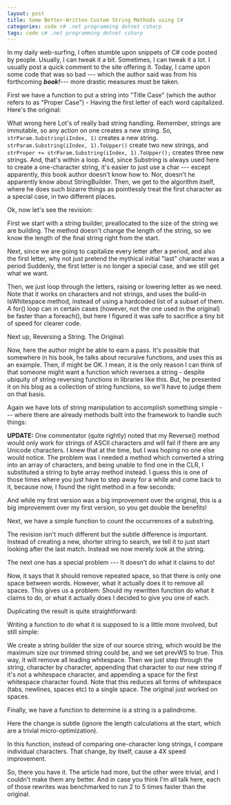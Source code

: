 ```yaml
---
layout: post
title: Some Better-Written Custom String Methods using C#
categories: code c# .net programming dotnet csharp
tags: code c# .net programming dotnet csharp
---
```


  In my daily web-surfing, I often stumble upon snippets of C# code posted by people.  Usually, I can tweak  it a bit. Sometimes, I can tweak it a lot.  I usually post a quick comment to the site offering it.  Today, I came upon some code that was so bad --- which the author said was from his forthcoming ***book!***--- more drastic measures must be taken.

First we have a function to put a string into "Title Case" (which the author refers to as "Proper Case") - Having the first letter of each word capitalized.  Here's the original:

<script src="https://gist.github.com/jamescurran/5437884.js"></script>

What wrong here   Lot's of really bad string handling.  Remember, strings are 
immutable, so any action on one creates a new string.  So, `strParam.Substring(iIndex, 1)` creates a new string. `strParam.Substring(iIndex, 1).ToUpper()` create two new strings, and `strProper += strParam.Substring(iIndex, 1).ToUpper();` creates three new strings.  And, that's within a loop.   And, since Substring is always used here to create a one-character string, it's easier to just use a char --- except apparently, this book author doesn't know how to.   Nor, doesn't he apparently know about StringBuilder.  Then, we get to the algorithm itself, where he does such bizarre things as pointlessly treat the first character as a special case, in two different places. 

Ok, now let's see the revision:

<script src="https://gist.github.com/jamescurran/5437912.js"></script>

First we start with a string builder, preallocated to the size of the string we are building.  The method doesn't change the length of the string, so we know the length of the final string right from the start.

Next, since we are going to capitalize every letter after a period, and also the first letter, why not just pretend the mythical initial "last" character was a period   Suddenly, the first letter is no longer a special case, and we still get what we want.

Then, we just loop through the letters, raising or lowering letter as we need. Note that it works on characters and not strings, and uses the build-in IsWhitespace method, instead of using a  hardcoded list of a subset of them.  A for() loop can in certain cases (however, not the one used in the original) be faster than a foreach(), but here I figured it was safe to sacrifice a tiny bit of speed for clearer code.

Next up, Reversing a String.  The Original:

<script src="https://gist.github.com/jamescurran/5437943.js"></script>

Now, here the author might be able to earn a pass.  It's possible that somewhere in his book, he talks about recursive functions, and uses this as an example.  Then, if might be OK.  I mean, it is the only reason I can think of that someone might want a function which reverses a string - despite ubiquity of string reversing functions in libraries like this.  But, he presented it on his blog as a collection of string functions, so we'll have to judge them on that basis.  

Again we have lots of string manipulation to accomplish something simple --- where there are already methods built into the framework to handle such things:

<script src="https://gist.github.com/jamescurran/5437955.js"></script>

**UPDATE:** One commentator (quite rightly) noted that my Reverse() method would only work for strings of ASCII characters and will fail if there are any Unicode characters.   I knew that at the time, but I was hoping no one else would notice.  The problem was I needed a method which converted a string into an array of characters, and being unable to find one in the CLR, I substituted a string to byte array method instead.   I guess this is one of those times where you just have to step away for a while and come back to it, because now, I found the right method in a few seconds:

<script src="https://gist.github.com/jamescurran/5437971.js"></script>

And while my first version was a big improvement over the original, this is a big improvement over my first version, so you get double the benefits!

Next, we have a simple function to count the occurrences of a substring. 

<script src="https://gist.github.com/jamescurran/5437981.js"></script>

The revision isn't much different but the subtle difference is important.  Instead of creating a new, shorter string to search, we tell it to just start looking after the last match.  Instead we now merely look at the string.</P>

<script src="https://gist.github.com/jamescurran/5437995.js"></script>

The next one has a special problem --- It doesn't do what it claims to do!

<script src="https://gist.github.com/jamescurran/5438000.js"></script>

Now, it says that it should remove repeated space, so that there is only one space between words. However, what it actually does it to remove all spaces.  This gives us a problem: Should my rewritten function do what it claims to do, or what it actually does   I decided to give you one of each.

Duplicating the result is quite straightforward:

<script src="https://gist.github.com/jamescurran/5438013.js"></script>

Writing a function to do what it is supposed to is a little more involved, but still simple:

<script src="https://gist.github.com/jamescurran/5438021.js"></script>

We create a string builder the size of our source string, which would be the maximum size our trimmed string could be, and we set prevWS to true.  This way, it will remove all leading whitespace.  Then we just step through the string, character by character, appending that character to our new string if it's not a whitespace character, and appending a space for the first whitespace character found.  Note that this reduces all forms of whitespace (tabs, newlines, spaces etc) to a single space.  The original just worked on spaces. 

Finally, we have a function to determine is a string is a palindrome. 

<script src="https://gist.github.com/jamescurran/5438029.js"></script>

Here the change is subtle (ignore the length calculations at the start, which are a trivial micro-optimization).

<script src="https://gist.github.com/jamescurran/5438044.js"></script>

In this function, instead of comparing one-character long strings, I compare individual characters.  That change, by itself, cause a 4X speed improvement.

So, there you have it.  The article had more, but the other were trivial, and I couldn't make them any better.  And in case you think I'm all talk here, each of those rewrites was benchmarked to run 2 to 5 times faster than the original.
